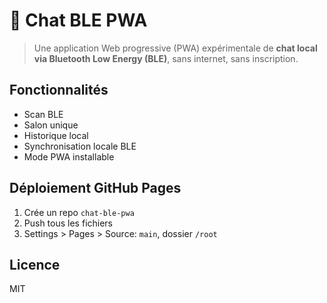 # 💬 Chat BLE PWA

> Une application Web progressive (PWA) expérimentale de **chat local via Bluetooth Low Energy (BLE)**, sans internet, sans inscription.

## Fonctionnalités
- Scan BLE
- Salon unique
- Historique local
- Synchronisation locale BLE
- Mode PWA installable

## Déploiement GitHub Pages
1. Crée un repo `chat-ble-pwa`
2. Push tous les fichiers
3. Settings > Pages > Source: `main`, dossier `/root`

## Licence
MIT
